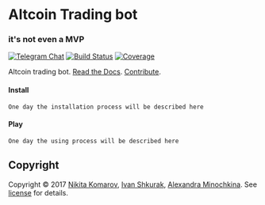 # Altcoin Trading bot
### it's not even a MVP
[![Telegram Chat][telegram-image]][Telegram Chat]
[![Build Status][travis-badge]][travis-url]
[![Coverage][coverage-image]][coverage-url]

Altcoin trading bot.
[Read the Docs](https://github.com/altcointradingbot/trading/docs).
[Contribute](https://github.com/altcointradingbot/trading/blob/master/CONTRIBUTING.md).

#### Install
```
One day the installation process will be described here
```
#### Play

```
One day the using process will be described here
```

## Copyright
Copyright © 2017 [Nikita Komarov], [Ivan Shkurak], [Alexandra Minochkina]. See [license] for details.




[Nikita Komarov]: https://github.com/glazastyi/
[Ivan Shkurak]: https://github.com/shkurak
[Alexandra Minochkina]: https://github.com/AlexandraMinochkina
[license]: LICENSE

[Telegram Chat]: https://t.me/altcointradinbot
[telegram-image]: https://img.shields.io/badge/chat%20on-Telegram-blue.svg
[travis-url]: https://travis-ci.org/altcointradingbot/trading
[travis-badge]: https://travis-ci.orgaltcointradingbot/trading.svg?branch=master
[coverage-image]: https://codecov.io/gh/altcointradingbot/trading/branch/master/graph/badge.svg
[coverage-url]: https://codecov.io/gh/altcointradingbot/trading
